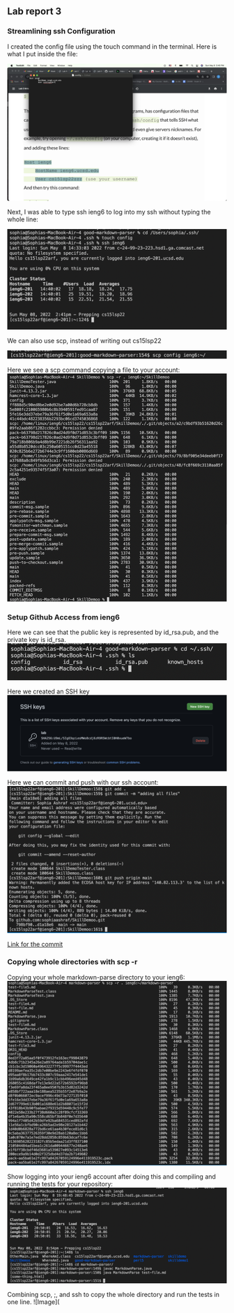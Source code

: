 ## Lab report 3


### Streamlining ssh Configuration
I created the config file using the touch command in the terminal. Here is what I put inside the file:

![Image](config.png)


Next, I was able to type ssh ieng6 to log into my ssh without typing the whole line:

![Image](ieng6.png)

We can also use scp, instead of writing out cs15lsp22

![Image](SCP.png)


Here we see a scp command copying a file to your account:
![Image](scp-r.png)


### Setup Github Access from ieng6
Here we can see that the public key is represented by id_rsa.pub, and the private key is id_rsa.
![Image](sshkey.png)

Here we created an SSH key 
![Image](sshkeyy.png)

Here we can commit and push with our ssh account:
![Image](addncommit.png)

[Link for the commit](https://github.com/sophiaashraf/SkillDemoo/commit/d1a18e66d86ca6c00d56db69729004a6dec3d6d2)


### Copying whole directories with scp -r

Copying your whole markdown-parse directory to your ieng6:
![Image](copy.png)

Show logging into your ieng6 account after doing this and compiling and running the tests for your repository:
![Image](sshp3.png)

Combining scp, ;, and ssh to copy the whole directory and run the tests in one line.
![Image](




